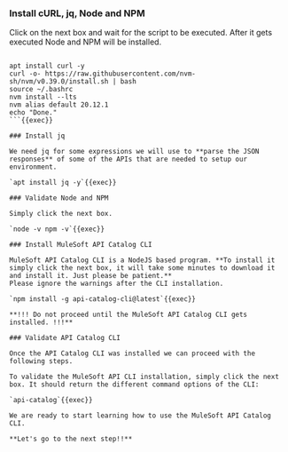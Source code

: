 
### Install cURL, jq, Node and NPM
Click on the next box and wait for the script to be executed. After it gets executed Node and NPM will be installed.

```

apt install curl -y
curl -o- https://raw.githubusercontent.com/nvm-sh/nvm/v0.39.0/install.sh | bash
source ~/.bashrc
nvm install --lts
nvm alias default 20.12.1
echo "Done."
```{{exec}}

### Install jq

We need jq for some expressions we will use to **parse the JSON responses** of some of the APIs that are needed to setup our environment.

`apt install jq -y`{{exec}}

### Validate Node and NPM

Simply click the next box.

`node -v npm -v`{{exec}}

### Install MuleSoft API Catalog CLI

MuleSoft API Catalog CLI is a NodeJS based program. **To install it simply click the next box, it will take some minutes to download it and install it. Just please be patient.**
Please ignore the warnings after the CLI installation.

`npm install -g api-catalog-cli@latest`{{exec}}

**!!! Do not proceed until the MuleSoft API Catalog CLI gets installed. !!!**

### Validate API Catalog CLI

Once the API Catalog CLI was installed we can proceed with the following steps.

To validate the MuleSoft API CLI installation, simply click the next box. It should return the different command options of the CLI:

`api-catalog`{{exec}}

We are ready to start learning how to use the MuleSoft API Catalog CLI.

**Let's go to the next step!!**